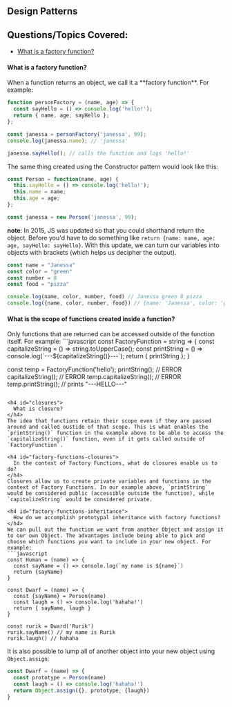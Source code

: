 ## Design Patterns


## Questions/Topics Covered:
- [What is a factory function?](#factory-functions)


<h4 id="factory-functions">
  What is a factory function?
</h4>
When a function returns an object, we call it a **factory function**. For example:

```javascript
function personFactory = (name, age) => {
  const sayHello = () => console.log('hello!');
  return { name, age, sayHello };
};

const janessa = personFactory('janessa', 99);
console.log(janessa.name); // 'janessa'

janessa.sayHello(); // calls the function and logs 'hello!'
```

The same thing created using the Constructor pattern would look like this:
```javascript
const Person = function(name, age) {
  this.sayHello = () => console.log('hello!');
  this.name = name;
  this.age = age;
};

const janessa = new Person('janessa', 99);
```
**note**: In 2015, JS was updated so that you could shorthand return the object. Before you'd have to do something like `return {name: name, age: age, sayHello: sayHello}`.
With this update, we can turn our variables into objects with brackets (which helps us decipher the output).

```javascript
const name = "Janessa"
const color = "green"
const number = 8
const food = "pizza"

console.log(name, color, number, food) // Janessa green 8 pizza
console.log({name, color, number, food}) // {name: 'Janessa', color: 'green', number: 8, food: 'pizza'}
```

<h4 id="factory-functions-scope">
  What is the scope of functions created inside a function?
</h4>
Only functions that are returned can be accessed outside of the function itself. For example:
```javascript
const FactoryFunction = string => {
  const capitalizeString = () => string.toUpperCase();
  const printString = () => console.log(`---${capitalizeString()}---`);
  return { printString };
}

const temp = FactoryFunction('hello');
printString(); // ERROR
capitalizeString(); // ERROR
temp.capitalizeString(); // ERROR
temp.printString(); // prints "---HELLO---"
```

<h4 id="closures">
  What is closure?
</h4>
The idea that functions retain their scope even if they are passed around and called oustide of that scope. This is what enables the `printString()` function in the example above to be able to access the `capitalizeString()` function, even if it gets called outside of `FactoryFunction`.

<h4 id="factory-functions-closures">
  In the context of Factory Functions, what do closures enable us to do?
</h4>
Closures allow us to create private variables and functions in the context of Factory Functions. In our example above, `printString` would be considered public (accessible outside the function), while `capitalizeString` would be considered private. 

<h4 id="factory-functions-inheritance">
  How do we accomplish prototypal inheritance with factory functions?
</h4>
We can pull out the function we want from another Object and assign it to our own Object. The advantages include being able to pick and choose which functions you want to include in your new object. For example:
```javascript
const Human = (name) => {
  const sayName = () => console.log(`my name is ${name}`)
  return {sayName}
}

const Dwarf = (name) => {
  const {sayName} = Person(name)
  const laugh = () => console.log('hahaha!')
  return { sayName, laugh }
}

const rurik = Dward('Rurik')
rurik.sayName() // my name is Rurik
rurik.laugh() // hahaha
```
It is also possible to lump all of another object into your new object using `Object.assign`:
```javascript
const Dwarf = (name) => {
  const prototype = Person(name)
  const laugh = () => console.log('hahaha!')
  return Object.assign({}, prototype, {laugh})
}
```
